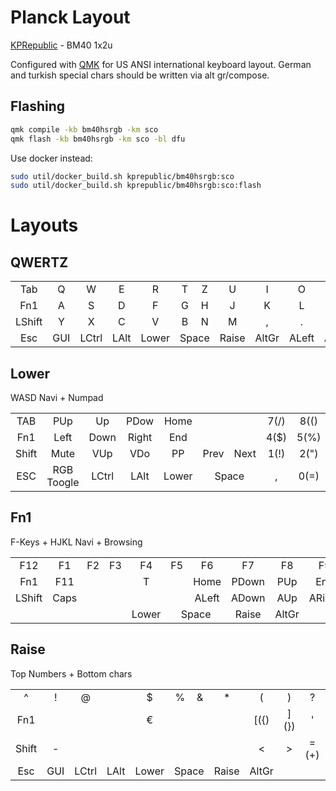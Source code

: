 # Planck Layout
[KPRepublic](https://kprepublic.com/collections/bm40) - BM40 1x2u

Configured with [QMK](https://github.com/qmk/qmk_firmware/) for US ANSI international keyboard layout. German and turkish special chars should be written via alt gr/compose. 

## Flashing

```bash
qmk compile -kb bm40hsrgb -km sco
qmk flash -kb bm40hsrgb -km sco -bl dfu
```

Use docker instead: 

```bash
sudo util/docker_build.sh kprepublic/bm40hsrgb:sco
sudo util/docker_build.sh kprepublic/bm40hsrgb:sco:flash
```

# Layouts

## QWERTZ

<table align="center">
	   <tr align="center">
<td>  Tab  </td><td>   Q   </td><td>   W   </td><td>   E   </td><td>   R   </td><td>   T   </td><td>   Z   </td><td>   U   </td><td>   I   </td><td>   O   </td><td>   P   </td><td> Bkspsc</td>
	  </tr><tr align="center">
<td>  Fn1  </td><td>   A   </td><td>   S   </td><td>   D   </td><td>   F   </td><td>   G   </td><td>   H   </td><td>   J   </td><td>   K   </td><td>   L   </td><td>   '   </td><td> /       </td>
	  </tr><tr align="center">
<td> LShift</td><td>   Y   </td><td>   X   </td><td>   C   </td><td>   V   </td><td>   B   </td><td>   N   </td><td>   M   </td><td>   ,   </td><td>   .   </td><td>  AUp  </td><td>  Enter  </td>
	 </tr><tr align="center">
<td>  Esc  </td><td>  GUI  </td><td> LCtrl </td><td> LAlt  </td><td> Lower </td><td colspan="2"> Space     </td><td> Raise </td><td>  AltGr  </td><td> ALeft </td><td> ADown </td><td> ARight</td>
	  </tr>
</table>

## Lower

WASD Navi + Numpad

<table align="center">
	   <tr align="center">
<td>  TAB  </td><td>  PUp  </td><td>  Up   </td><td> PDow  </td><td> Home  </td><td>       </td><td>       </td><td>  7(/) </td><td>  8(() </td><td>  9()) </td><td>  0(=) </td><td>BackSpc</td>
	  </tr><tr align="center">
<td>  Fn1  </td><td>  Left </td><td>  Down </td><td> Right </td><td>  End  </td><td>       </td><td>       </td><td>  4($) </td><td>  5(%) </td><td>  6(&) </td><td>       </td><td>   /   </td>
	  </tr><tr align="center">
<td> Shift </td><td>  Mute </td><td>  VUp  </td><td>  VDo  </td><td>  PP   </td><td>  Prev </td><td> Next  </td><td>  1(!) </td><td>  2(") </td><td>  3(§) </td><td>   +   </td><td> Enter </td>
	  </tr><tr align="center">
<td>  ESC  </td><td>  RGB Toogle </td><td> LCtrl </td><td> LAlt  </td><td> Lower </td><td colspan="2">  Space    </td><td>   ,   </td><td>  0(=) </td><td>   .   </td><td>  -(_) </td><td>         </td>
	  </tr>
</table>


## Fn1

F-Keys + HJKL Navi + Browsing

<table align="center">
	   <tr align="center">
<td>  F12  </td><td>  F1   </td><td>  F2   </td><td>  F3   </td><td>  F4   </td><td>  F5   </td><td>  F6   </td><td>  F7   </td><td>  F8   </td><td>  F9   </td><td>  F10  </td><td>  Del  </td>
	  </tr><tr align="center">
<td>  Fn1  </td><td>  F11  </td><td>       </td><td>       </td><td>   T   </td><td>       </td><td> Home  </td><td> PDown </td><td>  PUp  </td><td>  End  </td><td>       </td><td>        </td>
	  </tr><tr align="center">
<td> LShift</td><td>  Caps </td><td>       </td><td>       </td><td>       </td><td>       </td><td> ALeft </td><td> ADown </td><td>  AUp  </td><td> ARight</td><td>       </td><td> MRight</td>
	  </tr><tr align="center">
<td>       </td><td>       </td><td>       </td><td>       </td><td> Lower </td><td colspan="2">     Space     </td><td> Raise </td><td>  AltGr  </td><td>       </td><td>       </td><td>  Ins  </td>
	  </tr>
</table>


## Raise

Top Numbers + Bottom chars

<table align="center">
	   <tr align="center">
<td>   ^   </td><td>   !   </td><td>   @   </td><td>       </td><td>   $   </td><td>   %   </td><td>   &   </td><td>   *   </td><td>   (   </td><td>    )  </td><td>   ?   </td><td>   ~   </td>
	  </tr><tr align="center">
<td>  Fn1  </td><td>       </td><td>       </td><td>       </td><td>   €   </td><td>       </td><td>       </td><td>       </td><td>  [({) </td><td>  ](}) </td><td>   '   </td><td>  /(|) </td>
	  </tr><tr align="center">
<td> Shift </td><td>   -   </td><td>       </td><td>       </td><td>       </td><td>       </td><td>       </td><td>       </td><td>   <   </td><td>   >   </td><td>  =(+) </td><td>   #   </td>
	  </tr><tr align="center">
<td>  Esc  </td><td>  GUI  </td><td> LCtrl </td><td> LAlt  </td><td> Lower </td><td colspan="2">     Space     </td><td> Raise </td><td>  AltGr  </td><td>       </td><td>       </td><td>       </td>
	  </tr>
</table>

